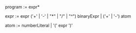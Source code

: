 program := expr*

expr := expr ('+' | '-' | "*" | "/" | "^") binaryExpr 
  | ('+' | '-') atom

atom := numberLiteral | '(' expr ')'